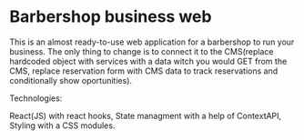 # Barbershop business web

This is an almost ready-to-use web application for a barbershop to run your business. The only thing to change is to connect it to the CMS(replace hardcoded object with services with a data witch you would GET from the CMS, replace reservation form with CMS data to track reservations and conditionally show oportunities).

Technologies: 

React(JS) with react hooks, State managment with a help of ContextAPI, Styling with a CSS modules.


